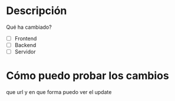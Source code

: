 # Descripción
Qué ha cambiado?
- [ ] Frontend
- [ ] Backend
- [ ] Servidor
# Cómo puedo probar los cambios
que url y en que forma puedo ver el update
